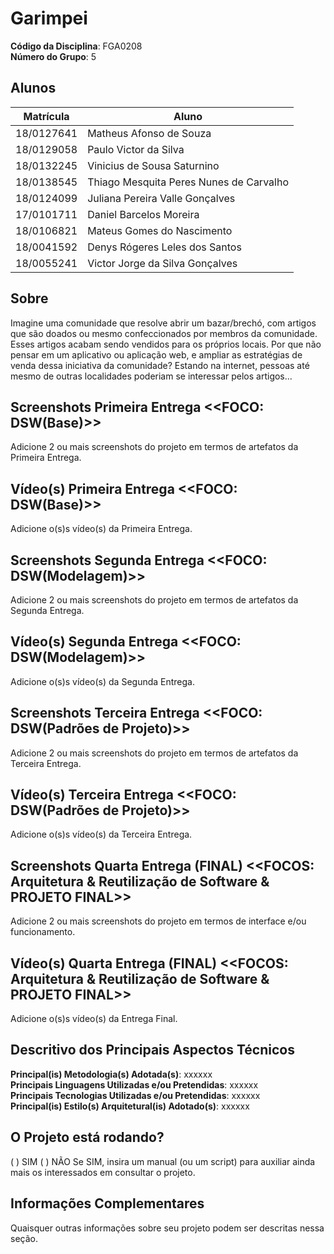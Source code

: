 # Garimpei

**Código da Disciplina**: FGA0208<br>
**Número do Grupo**: 5<br>

## Alunos
|Matrícula | Aluno |
| -- | -- |
| 18/0127641 | Matheus Afonso de Souza |
| 18/0129058  | Paulo Victor da Silva |
| 18/0132245 | Vinicius de Sousa Saturnino |
| 18/0138545 | Thiago Mesquita Peres Nunes de Carvalho |
| 18/0124099 | Juliana Pereira Valle Gonçalves |
| 17/0101711 | Daniel Barcelos Moreira |
| 18/0106821 | Mateus Gomes do Nascimento |
| 18/0041592 | Denys Rógeres Leles dos Santos |
| 18/0055241 | Victor Jorge da Silva Gonçalves |

## Sobre 
Imagine uma comunidade que resolve abrir um bazar/brechó, com artigos que são doados ou mesmo confeccionados por membros da comunidade. Esses artigos acabam sendo vendidos para os próprios locais. Por que não pensar em um aplicativo ou aplicação web, e ampliar as estratégias de venda dessa iniciativa da comunidade? Estando na internet, pessoas até mesmo de outras localidades poderiam se interessar pelos artigos...

## Screenshots Primeira Entrega <<FOCO: DSW(Base)>>
Adicione 2 ou mais screenshots do projeto em termos de artefatos da Primeira Entrega.

## Vídeo(s) Primeira Entrega <<FOCO: DSW(Base)>>
Adicione o(s)s vídeo(s) da Primeira Entrega.

## Screenshots Segunda Entrega <<FOCO: DSW(Modelagem)>>
Adicione 2 ou mais screenshots do projeto em termos de artefatos da Segunda Entrega.

## Vídeo(s) Segunda Entrega <<FOCO: DSW(Modelagem)>>
Adicione o(s)s vídeo(s) da Segunda Entrega.

## Screenshots Terceira Entrega <<FOCO: DSW(Padrões de Projeto)>>
Adicione 2 ou mais screenshots do projeto em termos de artefatos da Terceira Entrega.

## Vídeo(s) Terceira Entrega <<FOCO: DSW(Padrões de Projeto)>>
Adicione o(s)s vídeo(s) da Terceira Entrega.

## Screenshots Quarta Entrega (FINAL) <<FOCOS: Arquitetura & Reutilização de Software & PROJETO FINAL>>
Adicione 2 ou mais screenshots do projeto em termos de interface e/ou funcionamento.

## Vídeo(s) Quarta Entrega (FINAL) <<FOCOS: Arquitetura & Reutilização de Software & PROJETO FINAL>>
Adicione o(s)s vídeo(s) da Entrega Final.

## Descritivo dos Principais Aspectos Técnicos 
**Principal(is) Metodologia(s) Adotada(s)**: xxxxxx<br>
**Principais Linguagens Utilizadas e/ou Pretendidas**: xxxxxx<br>
**Principais Tecnologias Utilizadas e/ou Pretendidas**: xxxxxx<br>
**Principal(is) Estilo(s) Arquitetural(is) Adotado(s)**: xxxxxx<br>

## O Projeto está rodando?
( ) SIM
( ) NÃO
Se SIM, insira um manual (ou um script) para auxiliar ainda mais os interessados em consultar o projeto.

## Informações Complementares 
Quaisquer outras informações sobre seu projeto podem ser descritas nessa seção.

